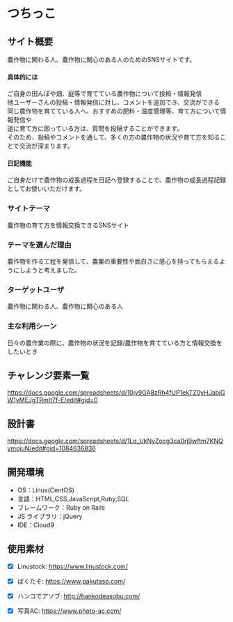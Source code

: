# つちっこ

## サイト概要

農作物に関わる人、農作物に関心のある人のためのSNSサイトです。

#### 具体的には
ご自身の田んぼや畑、庭等で育てている農作物について投稿・情報発信  
他ユーザーさんの投稿・情報発信に対し、コメントを追加でき、交流ができる  
同じ農作物を育てている人へ、おすすめの肥料・温度管理等、育て方について情報発信や  
逆に育て方に困っている方は、質問を投稿することができます。  
そのため、投稿やコメントを通して、多くの方の農作物の状況や育て方を知ることで交流が深まります。

#### 日記機能
ご自身だけで農作物の成長過程を日記へ登録することで、農作物の成長過程記録としてお使いいただけます。

### サイトテーマ

農作物の育て方を情報交換できるSNSサイト

### テーマを選んだ理由

農作物を作る工程を発信して、農業の重要性や面白さに感心を持ってもらえるようにしようと考えました。

### ターゲットユーザ

農作物に関わる人、農作物に関心のある人

### 主な利用シーン

日々の農作業の際に、農作物の状況を記録/農作物を育てている方と情報交換をしたいとき

## チャレンジ要素一覧

<https://docs.google.com/spreadsheets/d/10jv9GA8zRh4fUP1ekTZ0yHJabjGW1yMEJgTRmIt7f-E/edit#gid=0>

## 設計書

<https://docs.google.com/spreadsheets/d/1Lq_UkNyZocg3ca0rj9wftm7KNQymojuN/edit#gid=1084636836>

## 開発環境

- OS：Linux(CentOS)
- 言語：HTML,CSS,JavaScript,Ruby,SQL
- フレームワーク：Ruby on Rails
- JS ライブラリ：jQuery
- IDE：Cloud9

## 使用素材
- [x] Linustock: <https://www.linustock.com/>
- [x] ばくたそ: <https://www.pakutaso.com/>
- [x] ハンコでアソブ: <http://hankodeasobu.com/>
- [x] 写真AC: <https://www.photo-ac.com/>


